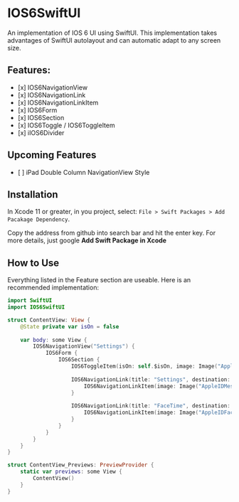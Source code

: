 # IOS6SwiftUI

An implementation of IOS 6 UI using SwiftUI. This implementation takes advantages of SwiftUI autolayout and can automatic adapt to any screen size.

## Features:
- \[x]  IOS6NavigationView
- \[x]  IOS6NavigationLink
- \[x]  IOS6NavigationLinkItem
- \[x]  IOS6Form
- \[x]  IOS6Section
- \[x]  IOS6Toggle / IOS6ToggleItem
- \[x]  iIOS6Divider

## Upcoming Features
- \[ ] iPad Double Column NavigationView Style


## Installation

In Xcode 11 or greater, in you project, select: `File > Swift Packages > Add Pacakage Dependency`.

Copy the address from github into search bar and hit the enter key. For more details, just google **Add Swift Package in Xcode**

##  How to Use

Everything listed in the Feature section are useable. Here is an recommended implementation:  

```Swift
import SwiftUI
import IOS6SwiftUI

struct ContentView: View {
    @State private var isOn = false
    
    var body: some View {
        IOS6NavigationView("Settings") {
            IOS6Form {
                IOS6Section {
                    IOS6ToggleItem(isOn: self.$isOn, image: Image("AppleIDAppstore"), title: "Messages")
                    
                    IOS6NavigationLink(title: "Settings", destination: {Text("FaceTime")}) {
                        IOS6NavigationLinkItem(image: Image("AppleIDMessages"), title: "Messages")
                    }
                    
                    IOS6NavigationLink(title: "FaceTime", destination: {Text("FaceTime")}) {
                        IOS6NavigationLinkItem(image: Image("AppleIDFaceTime"), title: "FaceTime")
                    }
                }
            }
        }
    }
}

struct ContentView_Previews: PreviewProvider {
    static var previews: some View {
        ContentView()
    }
}
```
